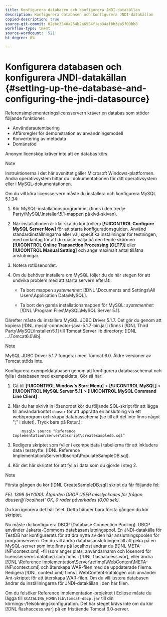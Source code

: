 ```yaml
---
title: Konfigurera databasen och konfigurera JNDI-datakällan
description: Konfigurera databasen och konfigurera JNDI-datakällan
copied-description: true
source-git-commit: 02ebc3548a254b2a6554f1ab34afbb3ea5f09bb8
workflow-type: tm+mt
source-wordcount: '521'
ht-degree: 0%

---
```


# Konfigurera databasen och konfigurera JNDI-datakällan {#setting-up-the-database-and-configuring-the-jndi-datasource}

Referensimplementeringslicensservern kräver en databas som stöder följande funktioner:

* Användarautentisering
* Affärsregler för demonstration av användningsmodell
* Konvertering av metadata
* Domänstöd

Anonym licensköp kräver inte att en databas körs.

>[!NOTE]
>
>Instruktionerna i det här avsnittet gäller Microsoft Windows-plattformen. Andra operativsystem hittar du i dokumentationen för ditt operativsystem eller i MySQL-dokumentationen.

Om du vill köra licensservern måste du installera och konfigurera MySQL 5.1.34:

1. Kör MySQL-installationsprogrammet (finns i den tredje Party\MySQL\Installer\5.1-mappen på dvd-skivan).
1. När installationen är klar ska du kontrollera **[!UICONTROL Configure MySQL Server Now]** för att starta konfigurationsguiden. Använd standardinställningarna eller välj specifika inställningar för testningen, med undantag för att du måste välja på den femte skärmen **[!UICONTROL Online Transaction Processing (OLTP)]** eller **[!UICONTROL Manual Setting]** och ange maximalt antal tillåtna anslutningar.

1. Notera rotlösenordet.
1. Om du behöver installera om MySQL följer du de här stegen för att undvika problem med att starta servern efteråt:

   * Ta bort mappen *systemenhet:* [!DNL \Documents and Settings\All Users\Application Data\MySQL].

   * Ta bort den gamla installationsmappen för MySQL: *systemenhet:* [!DNL \Program Files\MySQL\MySQL Server 5.1].

Därefter måste du installera MySQL JDBC Driver 5.1.7. Det gör du genom att kopiera [!DNL mysql-connector-java-5.1.7-bin.jar] (finns i [!DNL Third Party\MySQL\Installer\5.1] till Tomcat Server lib directory: [!DNL ...\Tomcat6.0\lib].

>[!NOTE]
>
>MySQL JDBC Driver 5.1.7 fungerar med Tomcat 6.0. Äldre versioner av Tomcat stöds inte.

Konfigurera exempeldatabasen genom att konfigurera databasschemat och fylla i databasen med exempeldata. Gör så här:

1. Gå till  **[!UICONTROL Window's Start Menu]** > **[!UICONTROL MySQL]** > **[!UICONTROL MySQL Server 5.1]** > **[!UICONTROL MySQL Command Line Client]** .
1. När du har skrivit in lösenordet kör du följande SQL-skript för att lägga till användarkontot `dbuser` för att upprätta en anslutning via ett webbprogram och skapa databasschema (se till att det inte finns något &quot;;&quot; i slutet). Tryck bara på Retur.):

   ```
       mysql> source “Reference Implementation\Server\dbscript\createsampledb.sql”
   ```

1. Redigera skriptet som fyller i exempeldata i tabellerna för att inkludera data i testsyfte: [!DNL Reference Implementation\Server\dbscript\PopulateSampleDB.sql].
1. Kör det här skriptet för att fylla i data som du gjorde i steg 2.

>[!NOTE]
>
>Första gången du kör [!DNL CreateSampleDB.sql] skript du får följande fel:

*FEL 1396 (HY000): Åtgärden DROP USER misslyckades för frågan dbuser@&#39;localhost&#39; OK, 0 rader påverkades (0,00 sek).*

Du kan ignorera det här felet. Detta händer bara första gången du kör skriptet.

Nu måste du konfigurera DBCP (Database Connection Pooling). DBCP använder Jakarta-Commons databasanslutningspool. En JNDI-datakälla för TestDB har konfigurerats för att dra nytta av den här anslutningspoolen för programservern. Om du vill ändra databasanslutningen till att peka på en MySQL-server som inte finns på localhost ändrar du [!DNL META-INF\context.xml] -fil (som anger plats, användarnamn och lösenord för licensserverns databas) som finns i [!DNL flashaccess.war], eller ändra [!DNL \Reference Implementation\Server\refimpl\WebContent\META-INF\context.xml] och återskapa WAR-filen med de uppdaterade filerna. Redigera [!DNL context.xml] finns i WebContent-katalogen och använder Ant-skriptet för att återskapa WAR-filen. Om du vill justera databasen ändrar du inställningarna för JNDI-datakällan i den här filen.

Om du felsöker Reference Implementation-projektet i Eclipse måste du lägga till `$CATALINA_HOME\lib\tomcat-dbcp.jar` till din körnings-/felsökningskonfiguration. Det här steget krävs inte om du kör [!DNL flashaccess.war] på en fristående Tomcat 6.0-server.
